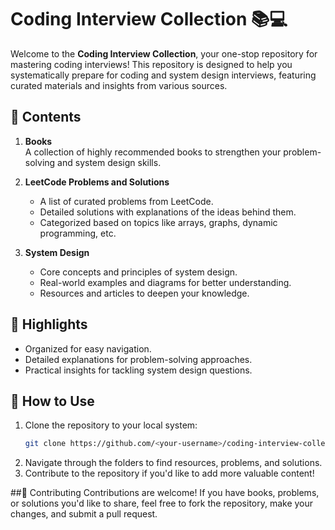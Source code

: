 # Coding Interview Collection 📚💻

Welcome to the **Coding Interview Collection**, your one-stop repository for mastering coding interviews! This repository is designed to help you systematically prepare for coding and system design interviews, featuring curated materials and insights from various sources.

## 📖 Contents

1. **Books**  
   A collection of highly recommended books to strengthen your problem-solving and system design skills.  

2. **LeetCode Problems and Solutions**  
   - A list of curated problems from LeetCode.  
   - Detailed solutions with explanations of the ideas behind them.  
   - Categorized based on topics like arrays, graphs, dynamic programming, etc.  

3. **System Design**  
   - Core concepts and principles of system design.  
   - Real-world examples and diagrams for better understanding.  
   - Resources and articles to deepen your knowledge.  

## 🌟 Highlights
- Organized for easy navigation.  
- Detailed explanations for problem-solving approaches.  
- Practical insights for tackling system design questions.  

## 🚀 How to Use
1. Clone the repository to your local system:  
   ```bash
   git clone https://github.com/<your-username>/coding-interview-collection.git
2. Navigate through the folders to find resources, problems, and solutions.
3. Contribute to the repository if you'd like to add more valuable content!

##🤝 Contributing
Contributions are welcome! If you have books, problems, or solutions you'd like to share, feel free to fork the repository, make your changes, and submit a pull request.

